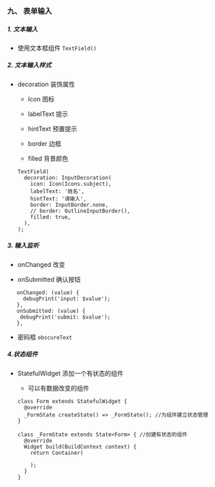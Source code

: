 ### 九、 表单输入

##### 1. 文本输入

* 使用文本框组件 `TextField()`

##### 2. 文本输入样式

* decoration 装饰属性

	* Icon 图标

	* labelText 提示

	* hintText 预置提示

	* border 边框

	* filled 背景颜色

	```
	TextField(
      decoration: InputDecoration(
        icon: Icon(Icons.subject),
        labelText: '姓名',
        hintText: '请输入',
        border: InputBorder.none,
        // border: OutlineInputBorder(),
        filled: true,
      ),
    );
	```

##### 3. 输入监听

* onChanged 改变

* onSubmitted 确认按钮

```
   onChanged: (value) {
     debugPrint('input: $value');
   },
   onSubmitted: (value) {
    debugPrint('submit: $value');
   },
```

* 密码框 `obscureText`

##### 4.状态组件

* StatefulWidget 添加一个有状态的组件

	* 可以有数据改变的组件

	```
	class Form extends StatefulWidget {
	  @override
	  _FormState createState() => _FormState(); //为组件建立状态管理
	}
	
	class _FormState extends State<Form> { //创建有状态的组件
	  @override
	  Widget build(BuildContext context) {
	    return Container(
	      
	    );
	  }
	}
	```
	
